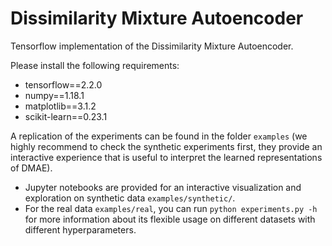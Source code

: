 # Dissimilarity Mixture Autoencoder

Tensorflow implementation of the Dissimilarity Mixture Autoencoder.

Please install the following requirements:

* tensorflow==2.2.0
* numpy==1.18.1
* matplotlib==3.1.2
* scikit-learn==0.23.1

A replication of the experiments can be found in the folder `examples` (we highly recommend to check the synthetic experiments first, they provide an interactive experience that is useful to interpret the learned representations of DMAE).

* Jupyter notebooks are provided for an interactive visualization and exploration on synthetic data `examples/synthetic/`.
* For the real data `examples/real`, you can run `python experiments.py -h` for more information about its flexible usage on different datasets with different hyperparameters.